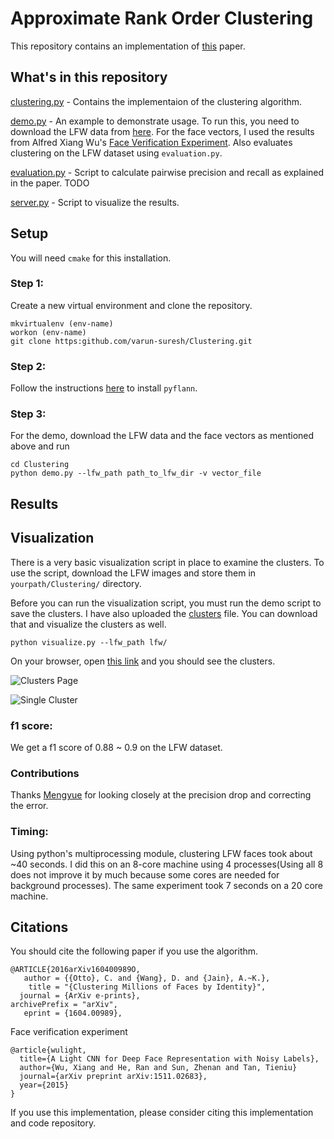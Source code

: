 # Approximate Rank Order Clustering

This repository contains an implementation of [this](https://arxiv.org/pdf/1604.00989.pdf) paper.
## What's in this repository
[clustering.py](https://github.com/varun-suresh/Clustering/blob/master/clustering.py) - Contains the implementaion of the clustering algorithm.

[demo.py](https://github.com/varun-suresh/Clustering/blob/master/demo.py) - An example to demonstrate usage. To run this, you need to download the LFW data from [here](http://vis-www.cs.umass.edu/lfw/). For the face vectors, I used the results from Alfred Xiang Wu's [Face Verification Experiment](https://github.com/AlfredXiangWu/face_verification_experiment/tree/master/results). Also evaluates clustering on the LFW dataset using `evaluation.py`.

[evaluation.py](https://github.com/varun-suresh/Clustering/blob/master/demo.py) - Script to calculate pairwise precision and recall as explained in the paper.
TODO

[server.py](https:github.com/varun-suresh/Clustering) - Script to visualize the results.

## Setup
You will need `cmake` for this installation.

### Step 1:
Create a new virtual environment and clone the repository.
```
mkvirtualenv (env-name)
workon (env-name)
git clone https:github.com/varun-suresh/Clustering.git
```

### Step 2:
Follow the instructions [here](http://www.cs.ubc.ca/research/flann/) to install `pyflann`.

### Step 3:
For the demo, download the LFW data and the face vectors as mentioned above and run

```
cd Clustering
python demo.py --lfw_path path_to_lfw_dir -v vector_file
```

## Results

## Visualization

There is a very basic visualization script in place to examine the clusters. To
use the script, download the LFW images and store them in `yourpath/Clustering/` directory.

Before you can run the visualization script, you must run the demo script to save the clusters. I have also uploaded the [clusters](http://github.com/) file. You can download that and visualize the clusters as well.

```
python visualize.py --lfw_path lfw/
```
On your browser, open [this link](http://localhost:5000/clusters) and you should see the clusters.

![Clusters Page](https://raw.githubusercontent.com/varun-suresh/Clustering/master/imgs/visualization.png)

![Single Cluster](https://raw.githubusercontent.com/varun-suresh/Clustering/master/imgs/single-cluster.png)
### f1 score:
We get a f1 score of 0.88 ~ 0.9 on the LFW dataset. 

### Contributions
Thanks [Mengyue](https://github.com/gmy001) for looking closely at the precision drop and correcting the error.

### Timing:
Using python's multiprocessing module, clustering LFW faces took about ~40 seconds. I did this on an 8-core machine using 4 processes(Using all 8 does not improve it by much because some cores are needed for background processes). The same experiment took 7 seconds on a 20 core machine.

## Citations
You should cite the following paper if you use the algorithm.
```
@ARTICLE{2016arXiv160400989O,
   author = {{Otto}, C. and {Wang}, D. and {Jain}, A.~K.},
    title = "{Clustering Millions of Faces by Identity}",
  journal = {ArXiv e-prints},
archivePrefix = "arXiv",
   eprint = {1604.00989},
```
Face verification experiment
```
@article{wulight,
  title={A Light CNN for Deep Face Representation with Noisy Labels},
  author={Wu, Xiang and He, Ran and Sun, Zhenan and Tan, Tieniu}
  journal={arXiv preprint arXiv:1511.02683},
  year={2015}
}
```
If you use this implementation, please consider citing this implementation and code repository.

